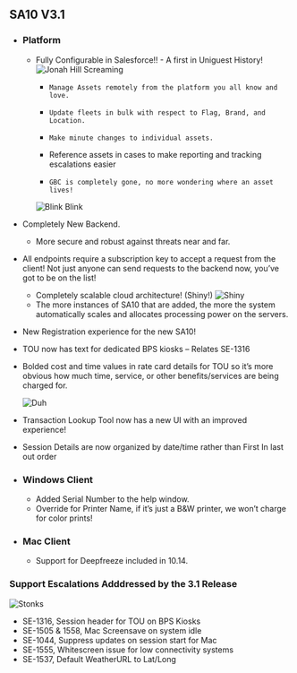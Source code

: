 ## SA10 V3.1
*	### Platform
    *	Fully Configurable in Salesforce!! - A first in Uniguest History!  ![Jonah Hill Screaming](http://giphygifs.s3.amazonaws.com/media/5GoVLqeAOo6PK/giphy.gif)
        *	  Manage Assets remotely from the platform you all know and love.
        *	  Update fleets in bulk with respect to Flag, Brand, and Location.
        *	  Make minute changes to individual assets.
        *   Reference assets in cases to make reporting and tracking escalations easier
        *	  GBC is completely gone, no more wondering where an asset lives! 
        ![Blink Blink](https://media.giphy.com/media/l3q2K5jinAlChoCLS/giphy.gif)
   *	Completely New Backend.  
         *   More secure and robust against threats near and far.
   *	All endpoints require a subscription key to accept a request from the client! Not just anyone can send requests to the backend now, you’ve got to be on the list!  
         * Completely scalable cloud architecture! (Shiny!) 
         ![Shiny](https://media.giphy.com/media/Cr7yTbjNuY27C/giphy.gif)
         *	The more instances of SA10 that are added, the more the system automatically scales and allocates processing power on the servers.
   *	New Registration experience for the new SA10!
   *	TOU now has text for dedicated BPS kiosks – Relates SE-1316
   *	Bolded cost and time values in rate card details for TOU so it’s more obvious how much time, service, or other benefits/services are being charged for.
         
         ![Duh](https://media.giphy.com/media/AC1HrkBir3bGg/giphy.gif)
   *	Transaction Lookup Tool now has a new UI with an improved experience! 
   * Session Details are now organized by date/time rather than First In last out order  



*	### Windows Client
    *	Added Serial Number to the help window.
    *	Override for Printer Name, if it’s just a B&W printer, we won’t charge for color prints!


*	### Mac Client
    *	Support for Deepfreeze included in 10.14.

### Support Escalations Adddressed by the 3.1 Release
![Stonks](https://i.kym-cdn.com/photos/images/newsfeed/001/499/826/2f0.png)
* SE-1316, Session header for TOU on BPS Kiosks
* SE-1505 & 1558, Mac Screensave on system idle
* SE-1044, Suppress updates on session start for Mac
* SE-1555, Whitescreen issue for low connectivity systems
* SE-1537, Default WeatherURL to Lat/Long
